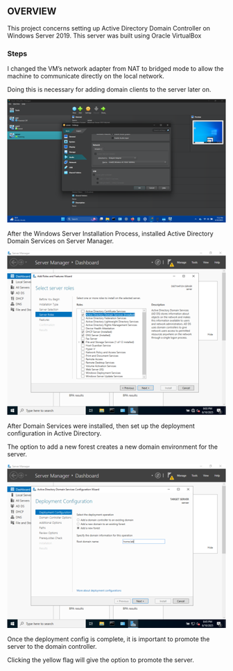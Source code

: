 ## OVERVIEW

This project concerns setting up Active Directory Domain Controller on Windows Server 2019. This server was built using Oracle VirtualBox

### Steps

I changed the VM’s network adapter from NAT to bridged mode to allow the machine to communicate directly on the local network.

Doing this is necessary for adding domain clients to the server later on. 

![Network Setting](screenshots/1.png)

After the Windows Server Installation Process, installed Active Directory Domain Services on Server Manager.

![Installing Active Directory](screenshots/3.PNG)

After Domain Services were installed, then set up the deployment configuration in Active Directory.

The option to add a new forest creates a new domain environment for the server. 

![Deployment Configuration](screenshots/6.PNG)

Once the deployment config is complete, it is important to promote the server to the domain controller.

Clicking the yellow flag will give the option to promote the server. 

